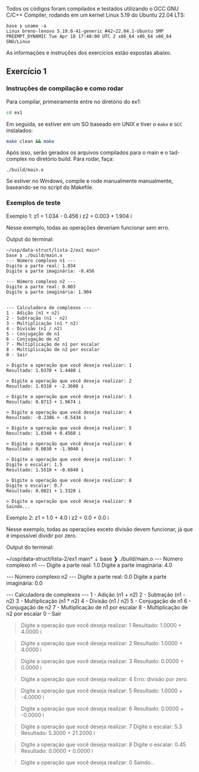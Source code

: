 Todos os códigos foram compilados e testados utilizando o GCC GNU C/C++
Compiler, rodando em um kernel Linux 5.19 do Ubuntu 22.04 LTS:

```
base ❯ uname -a
Linux breno-lenovo 5.19.0-41-generic #42~22.04.1-Ubuntu SMP PREEMPT_DYNAMIC Tue Apr 18 17:40:00 UTC 2 x86_64 x86_64 x86_64 GNU/Linux
```

As informações e instruções dos exercícios estão expostas abaixo.

## Exercício 1

### Instruções de compilação e como rodar
Para compilar, primeiramente entre no diretório do ex1:
```bash
cd ex1
```
Em seguida, se estiver em um SO baseado em UNIX e tiver o ``make`` e ``GCC`` instalados:
```bash
make clean && make
```
Após isso, serão gerados os arquivos compilados para o main e o tad-complex no diretório build.
Para rodar, faça:
```
./build/main.o
```
Se estiver no Windows, compile e rode manualmente manualmente, baseando-se no script do Makefile.

### Exemplos de teste

Exemplo 1:
z1 = 1.034 - 0.456 i
z2 = 0.003 + 1.904 i

Nesse exemplo, todas as operações deveriam funcionar sem erro.

Output do terminal: 

```
~/usp/data-struct/lista-2/ex1 main*
base ❯ ./build/main.o
--- Número complexo n1 ---
Digite a parte real: 1.034
Digite a parte imaginária: -0.456

--- Número complexo n2 ---
Digite a parte real: 0.003
Digite a parte imaginária: 1.904


--- Calculadora de complexos ---
1 - Adição (n1 + n2)
2 - Subtração (n1 - n2)
3 - Multiplicação (n1 * n2)
4 - Divisão (n1 / n2)
5 - Conjugação de n1
6 - Conjugação de n2
7 - Multiplicação de n1 por escalar
8 - Multiplicação de n2 por escalar
0 - Sair

> Digite a operação que você deseja realizar: 1
Resultado: 1.0370 + 1.4480 i

> Digite a operação que você deseja realizar: 2
Resultado: 1.0310 + -2.3600 i

> Digite a operação que você deseja realizar: 3
Resultado: 0.8713 + 1.9674 i

> Digite a operação que você deseja realizar: 4
Resultado: -0.2386 + -0.5434 i

> Digite a operação que você deseja realizar: 5
Resultado: 1.0340 + 0.4560 i

> Digite a operação que você deseja realizar: 6
Resultado: 0.0030 + -1.9040 i

> Digite a operação que você deseja realizar: 7
Digite o escalar: 1.5
Resultado: 1.5510 + -0.6840 i

> Digite a operação que você deseja realizar: 8
Digite o escalar: 0.7
Resultado: 0.0021 + 1.3328 i

> Digite a operação que você deseja realizar: 0
Saindo...
```

Exemplo 2:
z1 = 1.0 + 4.0 i
z2 = 0.0 + 0.0 i

Nesse exemplo, todas as operações exceto divisão devem funcionar, já que é impossível dividir por zero.

Output do terminal:

~/usp/data-struct/lista-2/ex1 main* ⇣
base ❯ ./build/main.o
--- Número complexo n1 ---
Digite a parte real: 1.0
Digite a parte imaginária: 4.0

--- Número complexo n2 ---
Digite a parte real: 0.0
Digite a parte imaginária: 0.0


--- Calculadora de complexos ---
1 - Adição (n1 + n2)
2 - Subtração (n1 - n2)
3 - Multiplicação (n1 * n2)
4 - Divisão (n1 / n2)
5 - Conjugação de n1
6 - Conjugação de n2
7 - Multiplicação de n1 por escalar
8 - Multiplicação de n2 por escalar
0 - Sair

> Digite a operação que você deseja realizar: 1
Resultado: 1.0000 + 4.0000 i

> Digite a operação que você deseja realizar: 2
Resultado: 1.0000 + 4.0000 i

> Digite a operação que você deseja realizar: 3
Resultado: 0.0000 + 0.0000 i

> Digite a operação que você deseja realizar: 4
Erro: divisão por zero.

> Digite a operação que você deseja realizar: 5
Resultado: 1.0000 + -4.0000 i

> Digite a operação que você deseja realizar: 6
Resultado: 0.0000 + -0.0000 i

> Digite a operação que você deseja realizar: 7
Digite o escalar: 5.3
Resultado: 5.3000 + 21.2000 i

> Digite a operação que você deseja realizar: 8
Digite o escalar: 0.45
Resultado: 0.0000 + 0.0000 i

> Digite a operação que você deseja realizar: 0
Saindo...